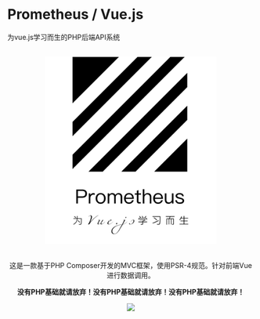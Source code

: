 
# Prometheus / Vue.js
为vue.js学习而生的PHP后端API系统
<br><br>
<div align=center>
<img src="https://github.com/Tokyo-Lei/prometheus-vue.js/blob/main/logo.png" width="350">
</div>
<br>
  <div align=center>
<p>这是一款基于PHP Composer开发的MVC框架，使用PSR-4规范。针对前端Vue进行数据调用。</p>

<p><b>没有PHP基础就请放弃！没有PHP基础就请放弃！没有PHP基础就请放弃！</b></p>
<img src="https://img.shields.io/badge/No%20PHP%20foundation,%20please%20do%20not%20use%EF%BC%81-E4405F?style=for-the-badge&logo=&logoColor=white"》
</div>

 <br><br>
  
